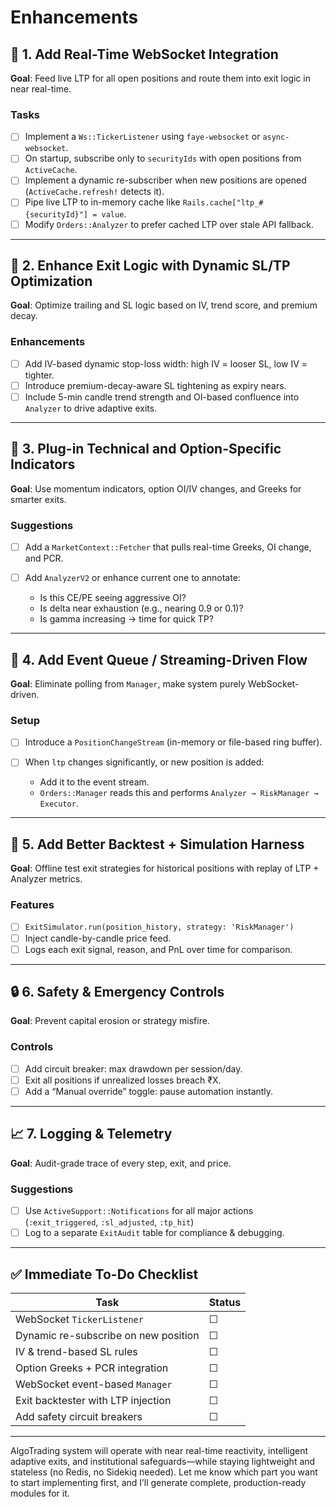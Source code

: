 # Enhancements

## 🔧 1. Add Real-Time WebSocket Integration

**Goal**: Feed live LTP for all open positions and route them into exit logic in near real-time.

### Tasks

* [ ] Implement a `Ws::TickerListener` using `faye-websocket` or `async-websocket`.
* [ ] On startup, subscribe only to `securityIds` with open positions from `ActiveCache`.
* [ ] Implement a dynamic re-subscriber when new positions are opened (`ActiveCache.refresh!` detects it).
* [ ] Pipe live LTP to in-memory cache like `Rails.cache["ltp_#{securityId}"] = value`.
* [ ] Modify `Orders::Analyzer` to prefer cached LTP over stale API fallback.

---

## 🎯 2. Enhance Exit Logic with Dynamic SL/TP Optimization

**Goal**: Optimize trailing and SL logic based on IV, trend score, and premium decay.

### Enhancements

* [ ] Add IV-based dynamic stop-loss width: high IV = looser SL, low IV = tighter.
* [ ] Introduce premium-decay-aware SL tightening as expiry nears.
* [ ] Include 5-min candle trend strength and OI-based confluence into `Analyzer` to drive adaptive exits.

---

## 🧠 3. Plug-in Technical and Option-Specific Indicators

**Goal**: Use momentum indicators, option OI/IV changes, and Greeks for smarter exits.

### Suggestions

* [ ] Add a `MarketContext::Fetcher` that pulls real-time Greeks, OI change, and PCR.
* [ ] Add `AnalyzerV2` or enhance current one to annotate:

  * Is this CE/PE seeing aggressive OI?
  * Is delta near exhaustion (e.g., nearing 0.9 or 0.1)?
  * Is gamma increasing → time for quick TP?

---

## 🔁 4. Add Event Queue / Streaming-Driven Flow

**Goal**: Eliminate polling from `Manager`, make system purely WebSocket-driven.

### Setup

* [ ] Introduce a `PositionChangeStream` (in-memory or file-based ring buffer).
* [ ] When `ltp` changes significantly, or new position is added:

  * Add it to the event stream.
  * `Orders::Manager` reads this and performs `Analyzer → RiskManager → Executor`.

---

## 🧪 5. Add Better Backtest + Simulation Harness

**Goal**: Offline test exit strategies for historical positions with replay of LTP + Analyzer metrics.

### Features

* [ ] `ExitSimulator.run(position_history, strategy: 'RiskManager')`
* [ ] Inject candle-by-candle price feed.
* [ ] Logs each exit signal, reason, and PnL over time for comparison.

---

## 🔒 6. Safety & Emergency Controls

**Goal**: Prevent capital erosion or strategy misfire.

### Controls

* [ ] Add circuit breaker: max drawdown per session/day.
* [ ] Exit all positions if unrealized losses breach ₹X.
* [ ] Add a “Manual override” toggle: pause automation instantly.

---

## 📈 7. Logging & Telemetry

**Goal**: Audit-grade trace of every step, exit, and price.

### Suggestions

* [ ] Use `ActiveSupport::Notifications` for all major actions (`:exit_triggered`, `:sl_adjusted`, `:tp_hit`)
* [ ] Log to a separate `ExitAudit` table for compliance & debugging.

---

## ✅ Immediate To-Do Checklist

| Task                                 | Status |
| ------------------------------------ | ------ |
| WebSocket `TickerListener`           | ☐      |
| Dynamic re-subscribe on new position | ☐      |
| IV & trend-based SL rules            | ☐      |
| Option Greeks + PCR integration      | ☐      |
| WebSocket event-based `Manager`      | ☐      |
| Exit backtester with LTP injection   | ☐      |
| Add safety circuit breakers          | ☐      |

---

AlgoTrading system will operate with near real-time reactivity, intelligent adaptive exits, and institutional safeguards—while staying lightweight and stateless (no Redis, no Sidekiq needed). Let me know which part you want to start implementing first, and I’ll generate complete, production-ready modules for it.
